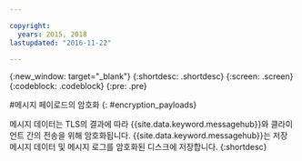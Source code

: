 ```yaml
---

copyright:
  years: 2015, 2018
lastupdated: "2016-11-22"

---
```


{:new_window: target="_blank"}
{:shortdesc: .shortdesc}
{:screen: .screen}
{:codeblock: .codeblock}
{:pre: .pre}


#메시지 페이로드의 암호화
{: #encryption_payloads}

메시지 데이터는 TLS의 결과에 따라 {{site.data.keyword.messagehub}}와
클라이언트 간의 전송을 위해 암호화됩니다. {{site.data.keyword.messagehub}}는 저장 메시지 데이터 및
메시지 로그를 암호화된 디스크에 저장합니다.
{:shortdesc}

